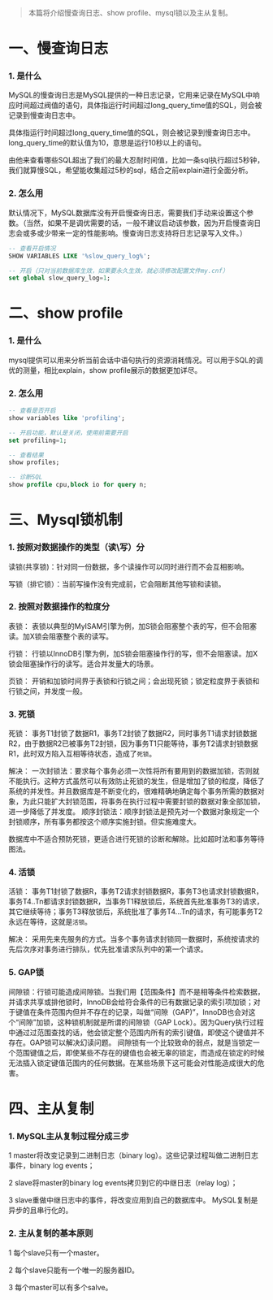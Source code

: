 > 本篇将介绍慢查询日志、show profile、mysql锁以及主从复制。

# 一、慢查询日志

### 1. 是什么

MySQL的慢查询日志是MySQL提供的一种日志记录，它用来记录在MySQL中响应时间超过阀值的语句，具体指运行时间超过long_query_time值的SQL，则会被记录到慢查询日志中。

具体指运行时间超过long_query_time值的SQL，则会被记录到慢查询日志中。long_query_time的默认值为10，意思是运行10秒以上的语句。

由他来查看哪些SQL超出了我们的最大忍耐时间值，比如一条sql执行超过5秒钟，我们就算慢SQL，希望能收集超过5秒的sql，结合之前explain进行全面分析。

### 2. 怎么用

默认情况下，MySQL数据库没有开启慢查询日志，需要我们手动来设置这个参数。（当然，如果不是调优需要的话，一般不建议启动该参数，因为开启慢查询日志会或多或少带来一定的性能影响。慢查询日志支持将日志记录写入文件。）

```sql
-- 查看开启情况
SHOW VARIABLES LIKE '%slow_query_log%';

-- 开启（只对当前数据库生效，如果要永久生效，就必须修改配置文件my.cnf）
set global slow_query_log=1;
```

# 二、show profile

### 1. 是什么

mysql提供可以用来分析当前会话中语句执行的资源消耗情况。可以用于SQL的调优的测量，相比explain，show profile展示的数据更加详尽。

### 2. 怎么用

```sql
-- 查看是否开启
show variables like 'profiling';

-- 开启功能，默认是关闭，使用前需要开启
set profiling=1;

-- 查看结果
show profiles;

-- 诊断SQL
show profile cpu,block io for query n;
```

# 三、Mysql锁机制

### 1. 按照对数据操作的类型（读\写）分

读锁(共享锁)：针对同一份数据，多个读操作可以同时进行而不会互相影响。

写锁（排它锁）：当前写操作没有完成前，它会阻断其他写锁和读锁。

### 2. 按照对数据操作的粒度分

表锁：
表锁以典型的MyISAM引擎为例，加S锁会阻塞整个表的写，但不会阻塞读。加X锁会阻塞整个表的读写。

行锁：
行锁以InnoDB引擎为例，加S锁会阻塞操作行的写，但不会阻塞读。加X锁会阻塞操作行的读写。适合并发量大的场景。

页锁：
开销和加锁时间界于表锁和行锁之间；会出现死锁；锁定粒度界于表锁和行锁之间，并发度一般。

### 3. 死锁

死锁：
事务T1封锁了数据R1，事务T2封锁了数据R2，同时事务T1请求封锁数据R2，由于数据R2已被事务T2封锁，因为事务T1只能等待，事务T2请求封锁数据R1，此时双方陷入互相等待状态，造成了`死锁`。

解决：
一次封锁法：要求每个事务必须一次性将所有要用到的数据加锁，否则就不能执行。这种方式虽然可以有效防止死锁的发生，但是增加了锁的粒度，降低了系统的并发性。并且数据库是不断变化的，很难精确地确定每个事务所需的数据对象，为此只能扩大封锁范围，将事务在执行过程中需要封锁的数据对象全部加锁，进一步降低了并发度。
顺序封锁法：顺序封锁法是预先对一个数据对象规定一个封锁顺序，所有事务都按这个顺序实施封锁。但实施难度大。

数据库中不适合预防死锁，更适合进行死锁的诊断和解除。比如超时法和事务等待图法。

### 4. 活锁

活锁：
事务T1封锁了数据R，事务T2请求封锁数据R，事务T3也请求封锁数据R，事务T4..Tn都请求封锁数据R，当事务T1释放锁后，系统首先批准事务T3的请求，其它继续等待；事务T3释放锁后，系统批准了事务T4...Tn的请求，有可能事务T2永远在等待，这就是`活锁`。

解决：
采用先来先服务的方式。当多个事务请求封锁同一数据时，系统按请求的先后次序对事务进行排队，优先批准请求队列中的第一个请求。

### 5. GAP锁

间隙锁：行锁可能造成间隙锁。当我们用【范围条件】而不是相等条件检索数据，并请求共享或排他锁时，InnoDB会给符合条件的已有数据记录的索引项加锁；对于键值在条件范围内但并不存在的记录，叫做“间隙（GAP)”，InnoDB也会对这个“间隙”加锁，这种锁机制就是所谓的间隙锁（GAP Lock）。因为Query执行过程中通过过范围查找的话，他会锁定整个范围内所有的索引键值，即使这个键值并不存在。GAP锁可以解决幻读问题。
间隙锁有一个比较致命的弱点，就是当锁定一个范围键值之后，即使某些不存在的键值也会被无辜的锁定，而造成在锁定的时候无法插入锁定键值范围内的任何数据。在某些场景下这可能会对性能造成很大的危害。

# 四、主从复制

### 1. MySQL主从复制过程分成三步

1 master将改变记录到二进制日志（binary log）。这些记录过程叫做二进制日志事件，binary log events；

2 slave将master的binary log events拷贝到它的中继日志（relay log）；

3 slave重做中继日志中的事件，将改变应用到自己的数据库中。 MySQL复制是异步的且串行化的。

### 2. 主从复制的基本原则

1 每个slave只有一个master。

2 每个slave只能有一个唯一的服务器ID。

3 每个master可以有多个salve。